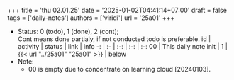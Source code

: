 +++
title = 'thu 02.01.25'
date = '2025-01-02T04:41:14+07:00'
draft = false
tags = ['daily-notes']
authors = ['viridi']
url = '25a01'
+++
<!--more-->

+ Status: 0 (todo), 1 (done), 2 (cont); \
  Cont means done partialy, if not conducted todo is preferable.
id | activity | status | link | info
-: | :- | :-: | :-: | :-:
00 | This daily note init   | 1 | {{< url "../25a01" "25a01" >}} | below
+ Note:
  - 00 is empty due to concentrate on learning cloud [20240103].
